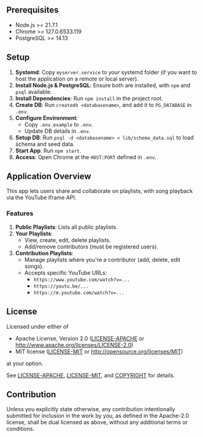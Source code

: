 ## Prerequisites

- Node.js >= 21.7.1
- Chrome >= 127.0.6533.119
- PostgreSQL >= 14.13

## Setup

1. **Systemd**: Copy `myserver.service` to your systemd folder (if you want to host the application on a remote or local server).
2. **Install Node.js & PostgreSQL**: Ensure both are installed, with `npm` and `psql` available.
3. **Install Dependencies**: Run `npm install` in the project root.
4. **Create DB**: Run `createdb <databasename>`, and add it to `PG_DATABASE` in `.env`.
5. **Configure Environment**:
   - Copy `.env.example` to `.env`.
   - Update DB details in `.env`.
6. **Setup DB**: Run `psql -d <databasename> < lib/schema_data.sql` to load schema and seed data.
7. **Start App**: Run `npm start`.
8. **Access**: Open Chrome at the `HOST:PORT` defined in `.env`.

## Application Overview

This app lets users share and collaborate on playlists, with song playback via the YouTube Iframe API.

### Features

1. **Public Playlists**: Lists all public playlists.
2. **Your Playlists**:
   - View, create, edit, delete playlists.
   - Add/remove contributors (must be registered users).
3. **Contribution Playlists**:
   - Manage playlists where you're a contributor (add, delete, edit songs).
   - Accepts specific YouTube URLs:
     - `https://www.youtube.com/watch?v=...`
     - `https://youtu.be/...`
     - `https://m.youtube.com/watch?v=...`

## License

Licensed under either of

 * Apache License, Version 2.0
   ([LICENSE-APACHE](LICENSE-APACHE) or http://www.apache.org/licenses/LICENSE-2.0)
 * MIT license
   ([LICENSE-MIT](LICENSE-MIT) or http://opensource.org/licenses/MIT)

at your option.

See [LICENSE-APACHE](LICENSE-APACHE), [LICENSE-MIT](LICENSE-MIT), and [COPYRIGHT](COPYRIGHT) for details.

## Contribution

Unless you explicitly state otherwise, any contribution intentionally submitted
for inclusion in the work by you, as defined in the Apache-2.0 license, shall be
dual licensed as above, without any additional terms or conditions.
